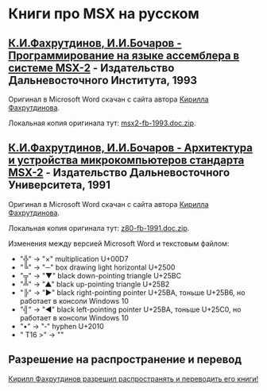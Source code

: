 ﻿Книги про MSX на русском
========================


## [К.И.Фахрутдинов, И.И.Бочаров - Программирование на языке ассемблера в системе MSX-2](msx2-fb-1993-ru.md) - Издательство Дальневосточного Института, 1993

Оригинал в Microsoft Word скачан с сайта автора [Кирилла Фахрутдинова](http://www.kirfa.com/).

Локальная копия оригинала тут: [msx2-fb-1993.doc.zip](original/msx2-fb-1993.doc.zip).


## [К.И.Фахрутдинов, И.И.Бочаров - Архитектура и устройства микрокомпьютеров стандарта MSX-2](z80-fb-1991-ru.md) - Издательство Дальневосточного Университета, 1991

Оригинал в Microsoft Word скачан с сайта автора [Кирилла Фахрутдинова](http://www.kirfa.com/).

Локальная копия оригинала тут: [z80-fb-1991.doc.zip](original/z80-fb-1991.doc.zip).

Изменения между версией Microsoft Word и текстовым файлом:

- "╬" -> "×" multiplication U+00D7
- "╚" -> "─" box drawing light horizontal U+2500
- "╦" -> "▼" black down-pointing triangle U+25BC
- "╩" -> "▲" black up-pointing triangle U+25B2
- "╠" -> "►" black right-pointing pointer U+25BA, тоньше U+25B6, но работает в консоли Windows 10
- "╣" -> "◄" black left-pointing pointer U+25BA, тоньше U+25C0, но работает в консоли Windows 10
- "•" -> "‐" hyphen U+2010
- " T16 >" -> ""


## Разрешение на распространение и перевод

[Кирилл Фахрутдинов разрешил распространять и переводить его книги!](kirill-fakhroutdinov-permission.png)
